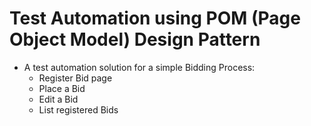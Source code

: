 # Test Automation using POM (Page Object Model) Design Pattern

- A test automation solution for a simple Bidding Process:
  * Register Bid page
  * Place a Bid 
  * Edit a Bid
  * List registered Bids


